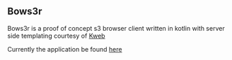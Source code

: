## Bows3r

Bows3r is a proof of concept s3 browser client written in kotlin with server side templating courtesy of [Kweb](https://kweb.io)

Currently the application be found [here](https://secure-scrubland-34237.herokuapp.com/)
